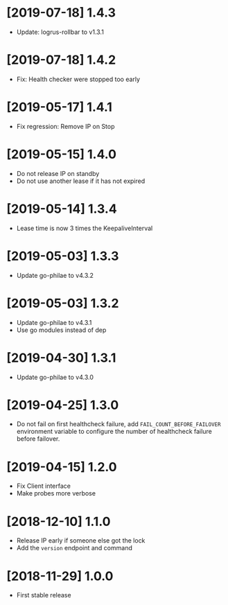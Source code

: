 # [2019-07-18] 1.4.3

* Update: logrus-rollbar to v1.3.1

# [2019-07-18] 1.4.2

* Fix: Health checker were stopped too early

# [2019-05-17] 1.4.1

* Fix regression: Remove IP on Stop

# [2019-05-15] 1.4.0

* Do not release IP on standby
* Do not use another lease if it has not expired

# [2019-05-14] 1.3.4

* Lease time is now 3 times the KeepaliveInterval

# [2019-05-03] 1.3.3

* Update go-philae to v4.3.2

# [2019-05-03] 1.3.2

* Update go-philae to v4.3.1
* Use go modules instead of dep

# [2019-04-30] 1.3.1

* Update go-philae to v4.3.0

# [2019-04-25] 1.3.0

* Do not fail on first healthcheck failure, add `FAIL_COUNT_BEFORE_FAILOVER`
  environment variable to configure the number of healthcheck failure before
  failover.

# [2019-04-15] 1.2.0

* Fix Client interface
* Make probes more verbose

# [2018-12-10] 1.1.0

* Release IP early if someone else got the lock
* Add the `version` endpoint and command

# [2018-11-29] 1.0.0

* First stable release
